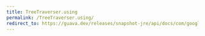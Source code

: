 ```yaml
---
title: TreeTraverser.using
permalink: /TreeTraverser.using/
redirect_to: https://guava.dev/releases/snapshot-jre/api/docs/com/google/common/collect/TreeTraverser.html#using-com.google.common.base.Function-
---
```

